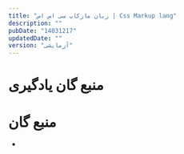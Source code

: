 ```yaml
---
title: "زبان مارکاپ سی اس اس | Css Markup lang"
description: ""
pubDate: "14031217"
updatedDate: ""
version: "آزمایشی"
---
```


# منبع گان یادگیری

# منبع گان
- []()
